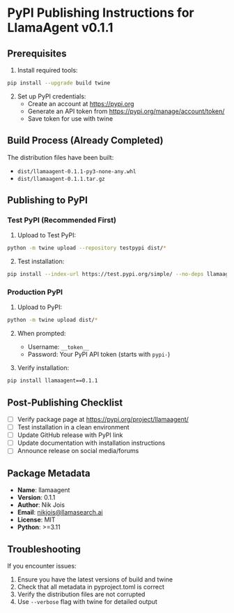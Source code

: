 # PyPI Publishing Instructions for LlamaAgent v0.1.1

## Prerequisites

1. Install required tools:
```bash
pip install --upgrade build twine
```

2. Set up PyPI credentials:
   - Create an account at https://pypi.org
   - Generate an API token from https://pypi.org/manage/account/token/
   - Save token for use with twine

## Build Process (Already Completed)

The distribution files have been built:
- `dist/llamaagent-0.1.1-py3-none-any.whl`
- `dist/llamaagent-0.1.1.tar.gz`

## Publishing to PyPI

### Test PyPI (Recommended First)

1. Upload to Test PyPI:
```bash
python -m twine upload --repository testpypi dist/*
```

2. Test installation:
```bash
pip install --index-url https://test.pypi.org/simple/ --no-deps llamaagent==0.1.1
```

### Production PyPI

1. Upload to PyPI:
```bash
python -m twine upload dist/*
```

2. When prompted:
   - Username: `__token__`
   - Password: Your PyPI API token (starts with `pypi-`)

3. Verify installation:
```bash
pip install llamaagent==0.1.1
```

## Post-Publishing Checklist

- [ ] Verify package page at https://pypi.org/project/llamaagent/
- [ ] Test installation in a clean environment
- [ ] Update GitHub release with PyPI link
- [ ] Update documentation with installation instructions
- [ ] Announce release on social media/forums

## Package Metadata

- **Name**: llamaagent
- **Version**: 0.1.1
- **Author**: Nik Jois
- **Email**: nikjois@llamasearch.ai
- **License**: MIT
- **Python**: >=3.11

## Troubleshooting

If you encounter issues:
1. Ensure you have the latest versions of build and twine
2. Check that all metadata in pyproject.toml is correct
3. Verify the distribution files are not corrupted
4. Use `--verbose` flag with twine for detailed output
